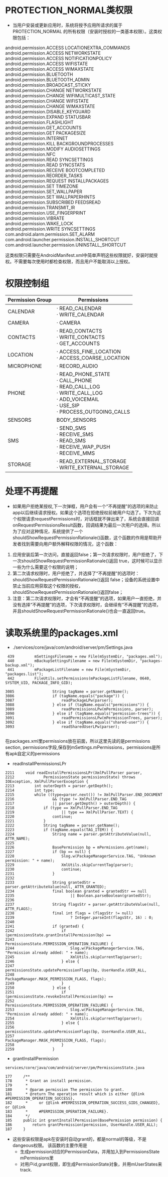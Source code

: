 # PROTECTION_NORMAL类权限
- 当用户安装或更新应用时，系统将授予应用所请求的属于 PROTECTION_NORMAL 的所有权限（安装时授权的一类基本权限）。这类权限包括：

android.permission.ACCESS LOCATIONEXTRA_COMMANDS <br>
android.permission.ACCESS NETWORKSTATE <br>
android.permission.ACCESS NOTIFICATIONPOLICY <br>
android.permission.ACCESS WIFISTATE <br>
android.permission.ACCESS WIMAXSTATE <br>
android.permission.BLUETOOTH <br>
android.permission.BLUETOOTH_ADMIN <br>
android.permission.BROADCAST_STICKY <br>
android.permission.CHANGE NETWORKSTATE <br>
android.permission.CHANGE WIFIMULTICAST_STATE <br>
android.permission.CHANGE WIFISTATE <br>
android.permission.CHANGE WIMAXSTATE <br>
android.permission.DISABLE_KEYGUARD <br>
android.permission.EXPAND STATUSBAR <br>
android.permission.FLASHLIGHT <br>
android.permission.GET_ACCOUNTS <br>
android.permission.GET PACKAGESIZE <br>
android.permission.INTERNET <br>
android.permission.KILL BACKGROUNDPROCESSES <br>
android.permission.MODIFY AUDIOSETTINGS <br>
android.permission.NFC <br>
android.permission.READ SYNCSETTINGS <br>
android.permission.READ SYNCSTATS <br>
android.permission.RECEIVE BOOTCOMPLETED <br>
android.permission.REORDER_TASKS <br>
android.permission.REQUEST INSTALLPACKAGES <br>
android.permission.SET TIMEZONE <br>
android.permission.SET_WALLPAPER <br>
android.permission.SET WALLPAPERHINTS <br>
android.permission.SUBSCRIBED FEEDSREAD <br>
android.permission.TRANSMIT_IR <br>
android.permission.USE_FINGERPRINT <br>
android.permission.VIBRATE <br>
android.permission.WAKE_LOCK <br>
android.permission.WRITE SYNCSETTINGS <br>
com.android.alarm.permission.SET_ALARM <br>
com.android.launcher.permission.INSTALL_SHORTCUT <br>
com.android.launcher.permission.UNINSTALL_SHORTCUT <br>

这类权限只需要在AndroidManifest.xml中简单声明这些权限就好，安装时就授权。不需要每次使用时都检查权限，而且用户不能取消以上授权。

# 权限控制组

Permission Group|Permissions
---|---|
CALENDAR| · READ_CALENDAR <br>  · WRITE_CALENDAR
CAMERA| · CAMERA
CONTACTS|· READ_CONTACTS <br>· WRITE_CONTACTS <br>· GET_ACCOUNTS
LOCATION | 	· ACCESS_FINE_LOCATION <br>· ACCESS_COARSE_LOCATION
MICROPHONE | 	· RECORD_AUDIO
PHONE |· READ_PHONE_STATE <br> · CALL_PHONE <br> · READ_CALL_LOG <br> · WRITE_CALL_LOG <br> · ADD_VOICEMAIL <br> · USE_SIP <br> · PROCESS_OUTGOING_CALLS
SENSORS |    BODY_SENSORS
SMS | · SEND_SMS <br> · RECEIVE_SMS <br> · READ_SMS <br> · RECEIVE_WAP_PUSH <br> · RECEIVE_MMS
STORAGE | · READ_EXTERNAL_STORAGE <br> · WRITE_EXTERNAL_STORAGE

# 处理不再提醒
- 如果用户拒绝某授权,下一次弹框，用户会有一个“不再提醒”的选项的来防止app以后继续请求授权。如果这个选项在拒绝授权前被用户勾选了。下次为这个权限请求requestPermissions时，对话框就不弹出来了，系统会直接回调onRequestPermissionsResult函数，回调结果为最后一次用户的选择。所以为了应对这种情况，系统提供了一个shouldShowRequestPermissionRationale()函数，这个函数的作用是帮助开发者找到需要向用户额外解释权限的情况，这个函数：
1. 应用安装后第一次访问，直接返回false；第一次请求权限时，用户拒绝了，下一次shouldShowRequestPermissionRationale()返回 true，这时候可以显示一些为什么需要这个权限的说明；
2. 第二次请求权限时，用户拒绝了，并选择了“不再提醒”的选项时：shouldShowRequestPermissionRationale()返回 false；设备的系统设置中禁止当前应用获取这个权限的授权，shouldShowRequestPermissionRationale()返回false；　　
3. 注意：第二次请求权限时，才会有“不再提醒”的选项，如果用户一直拒绝，并没有选择“不再提醒”的选项，下次请求权限时，会继续有“不再提醒”的选项，并且shouldShowRequestPermissionRationale()也会一直返回true。

# 读取系统里的packages.xml
- ./services/core/java/com/android/server/pm/Settings.java
```
 439         mSettingsFilename = new File(mSystemDir, "packages.xml");                                                                                                                                      
 440         mBackupSettingsFilename = new File(mSystemDir, "packages-backup.xml");
 441         mPackageListFilename = new File(mSystemDir, "packages.list");
 442         FileUtils.setPermissions(mPackageListFilename, 0640, SYSTEM_UID, PACKAGE_INFO_GID);

3085                 String tagName = parser.getName();                                                                                                                                                     
3086                 if (tagName.equals("package")) {
3087                     readPackageLPw(parser);
3088                 } else if (tagName.equals("permissions")) {
3089                     readPermissionsLPw(mPermissions, parser);
3090                 } else if (tagName.equals("permission-trees")) {
3091                     readPermissionsLPw(mPermissionTrees, parser);
3092                 } else if (tagName.equals("shared-user")) {
3093                     readSharedUserLPw(parser);


```
在packages.xml里permissions放在前面，所以这里先读的是permissions section, permissions字段,保存到mSettings.mPermissions，permissions是所有apk自定义的permissions

- readInstallPermissionsLPr
```
2211     void readInstallPermissionsLPr(XmlPullParser parser,
2212             PermissionsState permissionsState) throws IOException, XmlPullParserException {
2213         int outerDepth = parser.getDepth();
2214         int type;
2215         while ((type=parser.next()) != XmlPullParser.END_DOCUMENT
2216                 && (type != XmlPullParser.END_TAG
2217                 || parser.getDepth() > outerDepth)) {
2218             if (type == XmlPullParser.END_TAG
2219                     || type == XmlPullParser.TEXT) {
2220                 continue;
2221             }
2222             String tagName = parser.getName();
2223             if (tagName.equals(TAG_ITEM)) {
2224                 String name = parser.getAttributeValue(null, ATTR_NAME);
2225 
2226                 BasePermission bp = mPermissions.get(name);
2227                 if (bp == null) {
2228                     Slog.w(PackageManagerService.TAG, "Unknown permission: " + name);
2229                     XmlUtils.skipCurrentTag(parser);
2230                     continue;
2231                 }
2232 
2233                 String grantedStr = parser.getAttributeValue(null, ATTR_GRANTED);
2234                 final boolean granted = grantedStr == null
2235                         || Boolean.parseBoolean(grantedStr);
2236 
2237                 String flagsStr = parser.getAttributeValue(null, ATTR_FLAGS);
2238                 final int flags = (flagsStr != null)
2239                         ? Integer.parseInt(flagsStr, 16) : 0;
2240 
2241                 if (granted) {
2242                     if (permissionsState.grantInstallPermission(bp) ==                                                                                                                                 
2243                             PermissionsState.PERMISSION_OPERATION_FAILURE) {
2244                         Slog.w(PackageManagerService.TAG, "Permission already added: " + name);
2245                         XmlUtils.skipCurrentTag(parser);
2246                     } else {
2247                         permissionsState.updatePermissionFlags(bp, UserHandle.USER_ALL,
2248                                 PackageManager.MASK_PERMISSION_FLAGS, flags);
2249                     }
2250                 } else {
2251                     if (permissionsState.revokeInstallPermission(bp) ==
2252                             PermissionsState.PERMISSION_OPERATION_FAILURE) {
2253                         Slog.w(PackageManagerService.TAG, "Permission already added: " + name);
2254                         XmlUtils.skipCurrentTag(parser);
2255                     } else {
2256                         permissionsState.updatePermissionFlags(bp, UserHandle.USER_ALL,
2257                                 PackageManager.MASK_PERMISSION_FLAGS, flags);
2258                     }
2259                 }

```
- grantInstallPermission
```
services/core/java/com/android/server/pm/PermissionsState.java

177     /**
178      * Grant an install permission.
179      *           
180      * @param permission The permission to grant.
181      * @return The operation result which is either {@link #PERMISSION_OPERATION_SUCCESS},
182      *     or {@link #PERMISSION_OPERATION_SUCCESS_GIDS_CHANGED}, or {@link
183      *     #PERMISSION_OPERATION_FAILURE}.
184      */                      
185     public int grantInstallPermission(BasePermission permission) {
186         return grantPermission(permission, UserHandle.USER_ALL);                                                                                                                                        
187     }        

```

- 这些安装权限是apk在安装时自动grant的，都是normal的等级，不是dangeous权限。
该函数的主要作用是
  -  生成permission对应的PermissionData，并用加入到PermissionsState mPermissions里
  -  对用户id,grant权限，即生成PermissionState对象，并用mUserStates来track.
